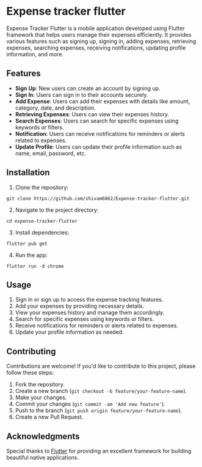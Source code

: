 # Expense tracker flutter

Expense Tracker Flutter is a mobile application developed using Flutter framework that helps users manage their expenses efficiently. It provides various features such as signing up, signing in, adding expenses, retrieving expenses, searching expenses, receiving notifications, updating profile information, and more.

## Features

- **Sign Up**: New users can create an account by signing up.
- **Sign In**: Users can sign in to their accounts securely.
- **Add Expense**: Users can add their expenses with details like amount, category, date, and description.
- **Retrieving Expenses**: Users can view their expenses history.
- **Search Expenses**: Users can search for specific expenses using keywords or filters.
- **Notification**: Users can receive notifications for reminders or alerts related to expenses.
- **Update Profile**: Users can update their profile information such as name, email, password, etc.

## Installation

1. Clone the repository:

```
git clone https://github.com/shivam6862/Expense-tracker-flutter.git
```

2. Navigate to the project directory:

```
cd expense-tracker-flutter
```

3. Install dependencies:

```
flutter pub get
```

4. Run the app:

```
flutter run -d chrome
```

## Usage

1. Sign in or sign up to access the expense tracking features.
2. Add your expenses by providing necessary details.
3. View your expenses history and manage them accordingly.
4. Search for specific expenses using keywords or filters.
5. Receive notifications for reminders or alerts related to expenses.
6. Update your profile information as needed.

## Contributing

Contributions are welcome! If you'd like to contribute to this project, please follow these steps:

1. Fork the repository.
2. Create a new branch (`git checkout -b feature/your-feature-name`).
3. Make your changes.
4. Commit your changes (`git commit -am 'Add new feature'`).
5. Push to the branch (`git push origin feature/your-feature-name`).
6. Create a new Pull Request.

## Acknowledgments

Special thanks to [Flutter](https://flutter.dev/) for providing an excellent framework for building beautiful native applications.

